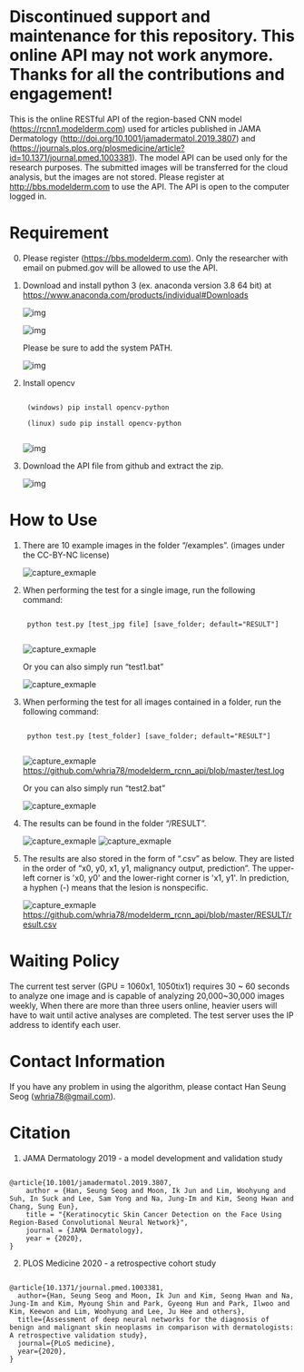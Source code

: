 # Discontinued support and maintenance for this repository. This online API may not work anymore. Thanks for all the contributions and engagement!

This is the online RESTful API of the region-based CNN model (https://rcnn1.modelderm.com) used for articles published in JAMA Dermatology (http://doi.org/10.1001/jamadermatol.2019.3807) and (https://journals.plos.org/plosmedicine/article?id=10.1371/journal.pmed.1003381). The model API can be used only for the research purposes. The submitted images will be transferred for the cloud analysis, but the images are not stored. Please register at http://bbs.modelderm.com to use the API. The API is open to the computer logged in.

# Requirement
0) Please register (https://bbs.modelderm.com). Only the researcher with email on pubmed.gov will be allowed to use the API.
 
1) Download and install python 3 (ex. anaconda version 3.8 64 bit) at https://www.anaconda.com/products/individual#Downloads


	![img](./img/download_anaconda.PNG)

	![img](./img/ana1.PNG)

	Please be sure to add the system PATH. 
	
	![img](./img/ana2.PNG)

2) Install opencv

	<pre><code>
	(windows) pip install opencv-python
	
	(linux) sudo pip install opencv-python
	</code></pre>
	
	
	![img](./img/pip_opencv.PNG)

3) Download the API file from github and extract the zip.

	![img](./img/git_download.PNG)

# How to Use 

1) There are 10 example images in the folder “/examples”. (images under the CC-BY-NC license)

	![capture_exmaple](./img/capture_example_folder.PNG)

2) When performing the test for a single image, run the following command: 

	<pre><code>
	python test.py [test_jpg file] [save_folder; default="RESULT"]
	</code></pre>

	
	![capture_exmaple](./img/run_one_file.PNG)

	Or you can also simply run “test1.bat”
	
	![capture_exmaple](./img/batch_for_win.PNG)


3) When performing the test for all images contained in a folder, run the following command: 

	<pre><code>
	python test.py [test_folder] [save_folder; default="RESULT"]
	</code></pre>
	
	
	![capture_exmaple](./img/run_folder.PNG)
	https://github.com/whria78/modelderm_rcnn_api/blob/master/test.log

	Or you can also simply run “test2.bat”

	![capture_exmaple](./img/batch_for_win.PNG)


4) The results can be found in the folder “/RESULT”. 

	![capture_exmaple](./img/capture_result_folder.PNG)
	![capture_exmaple](./img/capture_result.PNG)

5) The results are also stored in the form of “.csv” as below. They are listed in the order of “x0, y0, x1, y1, malignancy output, prediction”. The upper-left corner is 'x0, y0' and the lower-right corner is 'x1, y1'. In prediction, a hyphen (-) means that the lesion is nonspecific.

	![capture_exmaple](./img/capture_result_csv.PNG)
	https://github.com/whria78/modelderm_rcnn_api/blob/master/RESULT/result.csv


# Waiting Policy
The current test server (GPU = 1060x1, 1050tix1) requires 30 ~ 60 seconds to analyze one image and is capable of analyzing 20,000~30,000 images weekly, When there are more than three users online, heavier users will have to wait until active analyses are completed. The test server uses the IP address to identify each user.  


# Contact Information
If you have any problem in using the algorithm, please contact Han Seung Seog (whria78@gmail.com).


# Citation
1) JAMA Dermatology 2019 - a model development and validation study

<pre><code>
@article{10.1001/jamadermatol.2019.3807,
    author = {Han, Seung Seog and Moon, Ik Jun and Lim, Woohyung and Suh, In Suck and Lee, Sam Yong and Na, Jung-Im and Kim, Seong Hwan and Chang, Sung Eun},
    title = "{Keratinocytic Skin Cancer Detection on the Face Using Region-Based Convolutional Neural Network}",
    journal = {JAMA Dermatology},
    year = {2020},
}
</pre></code>

2) PLOS Medicine 2020 - a retrospective cohort study

<pre><code>
@article{10.1371/journal.pmed.1003381,
  author={Han, Seung Seog and Moon, Ik Jun and Kim, Seong Hwan and Na, Jung-Im and Kim, Myoung Shin and Park, Gyeong Hun and Park, Ilwoo and Kim, Keewon and Lim, Woohyung and Lee, Ju Hee and others},
  title={Assessment of deep neural networks for the diagnosis of benign and malignant skin neoplasms in comparison with dermatologists: A retrospective validation study},
  journal={PLoS medicine},
  year={2020},
}
</pre></code>
